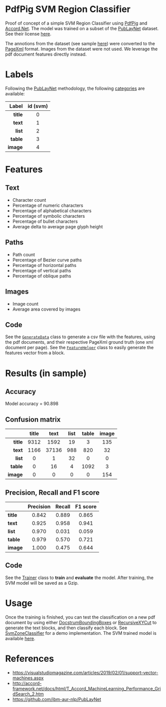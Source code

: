 # PdfPig SVM Region Classifier
Proof of concept of a simple SVM Region Classifier using [PdfPig](https://github.com/UglyToad/PdfPig) and [Accord.Net](https://github.com/accord-net/framework/). The model was trained on a subset of the [PubLayNet](https://github.com/ibm-aur-nlp/PubLayNet#getting-data) dataset. See their license [here](https://cdla.io/permissive-1-0/).

The annotions from the dataset (see sample [here](https://github.com/ibm-aur-nlp/PubLayNet/blob/master/examples/samples.json)) were converted to the [PageXml](https://github.com/PRImA-Research-Lab/PAGE-XML) format.
Images from the dataset were not used. We leverage the pdf document features directly instead.

# Labels 
Following the [PubLayNet](https://github.com/ibm-aur-nlp/PubLayNet) methodology, the following [categories](https://github.com/ibm-aur-nlp/PubLayNet/tree/master/pre-trained-models) are available:

|Label|id (svm)|
|---:|:---:|
|**title**|0|
|**text**|1|
|**list**|2|
|**table**|3|
|**image**|4|

# Features
## Text
- Character count
- Percentage of numeric characters
- Percentage of alphabetical characters
- Percentage of symbolic characters
- Percentage of bullet characters
- Average delta to average page glyph height

## Paths
- Path count
- Percentage of Bezier curve paths
- Percentage of horizontal paths
- Percentage of vertical paths
- Percentage of oblique paths

## Images
- Image count
- Average area covered by images

## Code
See the [`GenerateData`](https://github.com/BobLd/PdfPigSvmRegionClassifier/blob/master/PdfPigSvmRegionClassifier/GenerateData.cs) class to generate a csv file with the features, using the pdf documents, and their respective PageXml ground truth (one xml document per page). See the [`FeatureHelper`](https://github.com/BobLd/PdfPigSvmRegionClassifier/blob/master/PdfPigSvmRegionClassifier/FeatureHelper.cs) class to easily generate the features vector from a block.

# Results (in sample)
## Accuracy
Model accuracy = 90.898

## Confusion matrix

| |title|text|list|table|image|
|---:|:---:|:---:|:---:|:---:|:---:|
|**title**|9312|1592|19|3|135|
|**text**|1166|37136|988|820|32|
|**list**|0|1|32|0|0|
|**table**|0|16|4|1092|3|
|**image**|0|0|0|0|154|

## Precision, Recall and F1 score

| |Precision|Recall|F1 score|
|---|:---:|:---:|:---:|
|**title**|0.842|0.889|0.865|
|**text**|0.925|0.958|0.941|
|**list**|0.970|0.031|0.059|
|**table**|0.979|0.570|0.721|
|**image**|1.000|0.475|0.644|

## Code
See the [Trainer](https://github.com/BobLd/PdfPigSvmRegionClassifier/blob/master/PdfPigSvmRegionClassifier/Trainer.cs) class to **train** and **evaluate** the model.
After training, the SVM model will be saved as a Gzip.

# Usage
Once the training is finished, you can test the classification on a new pdf document by using either [DocstrumBoundingBoxes](https://github.com/UglyToad/PdfPig/blob/master/src/UglyToad.PdfPig/DocumentLayoutAnalysis/DocstrumBoundingBoxes.cs) or [RecursiveXYCut](https://github.com/UglyToad/PdfPig/blob/master/src/UglyToad.PdfPig/DocumentLayoutAnalysis/RecursiveXYCut.cs) to generate the text blocks, and then classify each block.
See [SvmZoneClassifier](https://github.com/BobLd/PdfPigSvmRegionClassifier/blob/master/PdfPigSvmRegionClassifier/SvmZoneClassifier.cs) for a demo implementation. The SVM trained model is available [here](https://github.com/BobLd/PdfPigSvmRegionClassifier/tree/master/PdfPigSvmRegionClassifier/model).

# References
- https://visualstudiomagazine.com/articles/2019/02/01/support-vector-machines.aspx
- http://accord-framework.net/docs/html/T_Accord_MachineLearning_Performance_GridSearch_2.htm
- https://github.com/ibm-aur-nlp/PubLayNet
